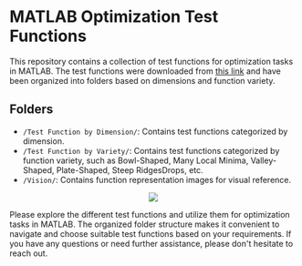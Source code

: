 # MATLAB Optimization Test Functions

This repository contains a collection of test functions for optimization tasks in MATLAB. The test functions were downloaded from [this link](http://www.sfu.ca/~ssurjano/optimization.html) and have been organized into folders based on dimensions and function variety.

## Folders

- `/Test Function by Dimension/`: Contains test functions categorized by dimension.
- `/Test Function by Variety/`: Contains test functions categorized by function variety, such as Bowl-Shaped, Many Local Minima, Valley-Shaped, Plate-Shaped, Steep RidgesDrops, etc.
- `/Vision/`: Contains function representation images for visual reference.

<p align="center">
  <img src="https://github.com/Ilia-Abolhasani/Optimization_Test_Function/blob/main/Vision/griewank.png?raw=true">  
</p>

Please explore the different test functions and utilize them for optimization tasks in MATLAB. The organized folder structure makes it convenient to navigate and choose suitable test functions based on your requirements. If you have any questions or need further assistance, please don't hesitate to reach out.
